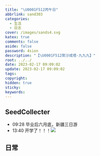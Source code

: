 ```yaml
---
title: "\U0001F512丙午日"
abbrlink: sand303
categories:
  - 生活
  - 日志
cover: /images/sands4.svg
katex: true
comments: false
aside: false
password: 4sion
description: "【\U0001F512聚沙成塔·九九九】"
root: ../../
date: 2023-02-17 09:09:02
update: 2023-02-17 09:09:02
tags:
copyright:
hidden: true
sticky:
keywords:
---
```


## SeedCollecter
- 09:28 毕业后六月底，新疆三日游
- 13:40 开学了！！！![](../../../images/20230102/Pasted%20Image%2020230217134020.jpeg)


## 日常
